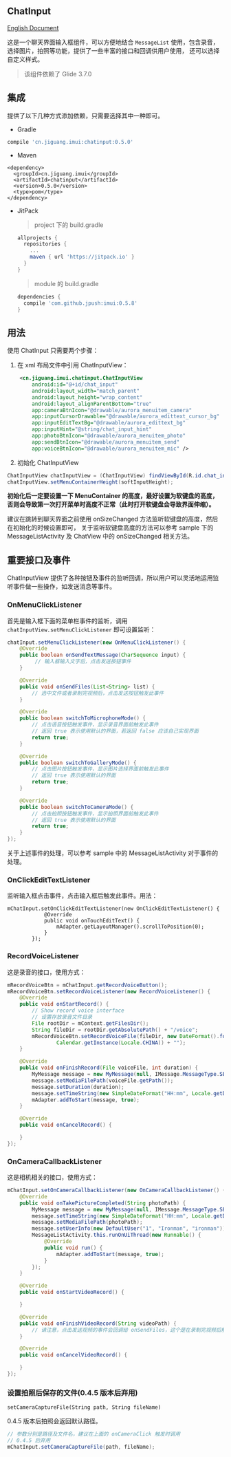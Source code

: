 ## ChatInput

[English Document](./README_EN.md)

这是一个聊天界面输入框组件，可以方便地结合 `MessageList` 使用，包含录音，选择图片，拍照等功能，提供了一些丰富的接口和回调供用户使用，
还可以选择自定义样式。

> 该组件依赖了 Glide 3.7.0

## 集成
提供了以下几种方式添加依赖，只需要选择其中一种即可。

- Gradle
```groovy
compile 'cn.jiguang.imui:chatinput:0.5.0'
```

- Maven
```
<dependency>
  <groupId>cn.jiguang.imui</groupId>
  <artifactId>chatinput</artifactId>
  <version>0.5.0</version>
  <type>pom</type>
</dependency>
```

- JitPack

  > project 下的 build.gradle

  ```groovy
  allprojects {
    repositories {
      ...
      maven { url 'https://jitpack.io' }
    }
  }
  ```

  > module 的 build.gradle

  ```groovy
  dependencies {
    compile 'com.github.jpush:imui:0.5.8'
  }
  ```

## 用法
使用 ChatInput 只需要两个步骤：

1. 在 xml 布局文件中引用 ChatInputView：
```xml
    <cn.jiguang.imui.chatinput.ChatInputView
        android:id="@+id/chat_input"
        android:layout_width="match_parent"
        android:layout_height="wrap_content"
        android:layout_alignParentBottom="true"
        app:cameraBtnIcon="@drawable/aurora_menuitem_camera"
        app:inputCursorDrawable="@drawable/aurora_edittext_cursor_bg"
        app:inputEditTextBg="@drawable/aurora_edittext_bg"
        app:inputHint="@string/chat_input_hint"
        app:photoBtnIcon="@drawable/aurora_menuitem_photo"
        app:sendBtnIcon="@drawable/aurora_menuitem_send"
        app:voiceBtnIcon="@drawable/aurora_menuitem_mic" />
```

2. 初始化 ChatInputView
```java
ChatInputView chatInputView = (ChatInputView) findViewById(R.id.chat_input);
chatInputView.setMenuContainerHeight(softInputHeight);
```

  **初始化后一定要设置一下 MenuContainer 的高度，最好设置为软键盘的高度，否则会导致第一次打开菜单时高度不正常（此时打开软键盘会导致界面伸缩）。**

  建议在跳转到聊天界面之前使用 onSizeChanged 方法监听软键盘的高度，然后在初始化的时候设置即可，
  关于监听软键盘高度的方法可以参考 sample 下的 MessageListActivity 及 ChatView 中的 onSizeChanged 相关方法。

## 重要接口及事件
ChatInputView 提供了各种按钮及事件的监听回调，所以用户可以灵活地运用监听事件做一些操作，如发送消息等事件。

### OnMenuClickListener
首先是输入框下面的菜单栏事件的监听，调用 `chatInputView.setMenuClickListener` 即可设置监听：
```java
chatInput.setMenuClickListener(new OnMenuClickListener() {
    @Override
    public boolean onSendTextMessage(CharSequence input) {
         // 输入框输入文字后，点击发送按钮事件
    }

    @Override
    public void onSendFiles(List<String> list) {
        // 选中文件或者录制完视频后，点击发送按钮触发此事件
    }

    @Override
    public boolean switchToMicrophoneMode() {
        // 点击语音按钮触发事件，显示录音界面前触发此事件
        // 返回 true 表示使用默认的界面，若返回 false 应该自己实现界面
        return true;
    }

    @Override
    public boolean switchToGalleryMode() {
        // 点击图片按钮触发事件，显示图片选择界面前触发此事件
        // 返回 true 表示使用默认的界面
        return true;
    }

    @Override
    public boolean switchToCameraMode() {
        // 点击拍照按钮触发事件，显示拍照界面前触发此事件
        // 返回 true 表示使用默认的界面
        return true;
    }
});
```
关于上述事件的处理，可以参考 sample 中的 MessageListActivity 对于事件的处理。



### OnClickEditTextListener

监听输入框点击事件，点击输入框后触发此事件。用法：

```
mChatInput.setOnClickEditTextListener(new OnClickEditTextListener() {
            @Override
            public void onTouchEditText() {
                mAdapter.getLayoutManager().scrollToPosition(0);
            }
        });
```




### RecordVoiceListener
这是录音的接口，使用方式：

```java
mRecordVoiceBtn = mChatInput.getRecordVoiceButton();
mRecordVoiceBtn.setRecordVoiceListener(new RecordVoiceListener() {
    @Override
    public void onStartRecord() {
        // Show record voice interface
        // 设置存放录音文件目录
        File rootDir = mContext.getFilesDir();
        String fileDir = rootDir.getAbsolutePath() + "/voice";
        mRecordVoiceBtn.setRecordVoiceFile(fileDir, new DateFormat().format("yyyy_MMdd_hhmmss",
                Calendar.getInstance(Locale.CHINA)) + "");
    }

    @Override
    public void onFinishRecord(File voiceFile, int duration) {
        MyMessage message = new MyMessage(null, IMessage.MessageType.SEND_VOICE);
        message.setMediaFilePath(voiceFile.getPath());
        message.setDuration(duration);
        message.setTimeString(new SimpleDateFormat("HH:mm", Locale.getDefault()).format(new Date()));
        mAdapter.addToStart(message, true);
    }

    @Override
    public void onCancelRecord() {

    }
});
```

### OnCameraCallbackListener
这是相机相关的接口，使用方式：
```java
mChatInput.setOnCameraCallbackListener(new OnCameraCallbackListener() {
    @Override
    public void onTakePictureCompleted(String photoPath) {
        MyMessage message = new MyMessage(null, IMessage.MessageType.SEND_IMAGE);
        message.setTimeString(new SimpleDateFormat("HH:mm", Locale.getDefault()).format(new Date()));
        message.setMediaFilePath(photoPath);
        message.setUserInfo(new DefaultUser("1", "Ironman", "ironman"));
        MessageListActivity.this.runOnUiThread(new Runnable() {
            @Override
            public void run() {
                mAdapter.addToStart(message, true);
            }
        });
    }

    @Override
    public void onStartVideoRecord() {

    }

    @Override
    public void onFinishVideoRecord(String videoPath) {
        // 请注意，点击发送视频的事件会回调给 onSendFiles，这个是在录制完视频后触发的                               
    }

    @Override
    public void onCancelVideoRecord() {

    }
});
```

### 设置拍照后保存的文件(0.4.5 版本后弃用)
`setCameraCaptureFile(String path, String fileName)`

0.4.5 版本后拍照会返回默认路径。

```java
// 参数分别是路径及文件名，建议在上面的 onCameraClick 触发时调用
// 0.4.5 后弃用
mChatInput.setCameraCaptureFile(path, fileName);
```
